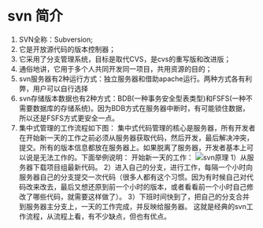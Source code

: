 # svn 简介

1. SVN全称：Subversion;
2. 它是开放源代码的版本控制器；
3. 它采用了分支管理系统，目标是取代CVS，是cvs的重写版和改进版；
4. 通俗地讲，它用于多个人共同开发同一项目，共用资源的目的；
5. svn服务器有2种运行方式：独立服务器和借助apache运行。两种方式各有利弊，用户可以自行选择
6. svn存储版本数据也有2种方式：BDB(一种事务安全型表类型)和FSFS(一种不需要数据库的存储系统)。因为BDB方式在服务器中断时，有可能锁住数据，所以还是FSFS方式更安全一点。
7. 集中式管理的工作流程如下图： 集中式代码管理的核心是服务器，所有开发者在开始新一天的工作之前必须从服务器获取代码，然后开发，最后解决冲突，提交。所有的版本信息都放在服务器上。如果脱离了服务器，开发者基本上可以说是无法工作的。下面举例说明： 开始新一天的工作：
   ![svn原理](/blog/img/html/svn.png)
   1）从服务器下载项目组最新代码。
   2）进入自己的分支，进行工作，每隔一个小时向服务器自己的分支提交一次代码（很多人都有这个习惯。因为有时候自己对代码改来改去，最后又想还原到前一个小时的版本，或者看看前一个小时自己修改了哪些代码，就需要这样做了）。
   3）下班时间快到了，把自己的分支合并到服务器主分支上，一天的工作完成，并反映给服务器。
   这就是经典的svn工作流程，从流程上看，有不少缺点，但也有优点。 　
